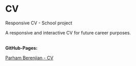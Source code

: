 # CV
Responsive CV - School project

A responsive and interactive CV for future career purposes.

<br>**GitHub-Pages:**

[Parham Berenjian - CV](https://parhaminbinary.github.io/CV/)